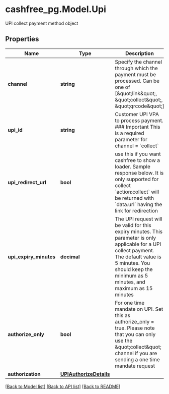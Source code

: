# cashfree_pg.Model.Upi
UPI collect payment method object

## Properties

Name | Type | Description | Notes
------------ | ------------- | ------------- | -------------
**channel** | **string** | Specify the channel through which the payment must be processed. Can be one of [\&quot;link\&quot;, \&quot;collect\&quot;, \&quot;qrcode\&quot;] | 
**upi_id** | **string** | Customer UPI VPA to process payment.  ### Important This is a required parameter for channel &#x3D; &#x60;collect&#x60;  | [optional] 
**upi_redirect_url** | **bool** | use this if you want cashfree to show a loader. Sample response below. It is only supported for collect &#x60;action:collect&#x60; will be returned with &#x60;data.url&#x60; having the link for redirection  | [optional] 
**upi_expiry_minutes** | **decimal** | The UPI request will be valid for this expiry minutes. This parameter is only applicable for a UPI collect payment. The default value is 5 minutes. You should keep the minimum as 5 minutes, and maximum as 15 minutes | [optional] 
**authorize_only** | **bool** | For one time mandate on UPI. Set this as authorize_only &#x3D; true. Please note that you can only use the \&quot;collect\&quot; channel if you are sending a one time mandate request | [optional] 
**authorization** | [**UPIAuthorizeDetails**](UPIAuthorizeDetails.md) |  | [optional] 

[[Back to Model list]](../README.md#documentation-for-models) [[Back to API list]](../README.md#documentation-for-api-endpoints) [[Back to README]](../README.md)


